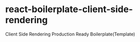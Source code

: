 # react-boilerplate-client-side-rendering
Client Side Rendering Production Ready Boilerplate(Template)
